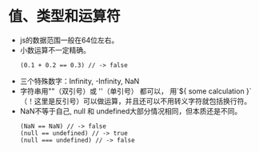 # 值、类型和运算符

* js的数据范围一般在64位左右。
* 小数运算不一定精确。
    ```
    (0.1 + 0.2 == 0.3) // -> false
    ```    
* 三个特殊数字：Infinity, -Infinity, NaN
* 字符串用""（双引号）或 ''（单引号） 都可以， 用\`${ some calculation }\`（！这里是反引号）可以做运算，并且还可以不用转义字符就包括换行符。
* NaN不等于自己, null 和 undefined大部分情况相同，但本质还是不同。
    ```
    (NaN == NaN) // -> false
    (null == undefined) // -> true
    (null === undefined) // -> false
    ```